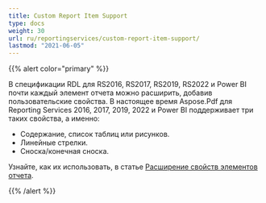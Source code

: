 ```yaml
---
title: Custom Report Item Support
type: docs
weight: 30
url: ru/reportingservices/custom-report-item-support/
lastmod: "2021-06-05"
---
```


{{% alert color="primary" %}}

В спецификации RDL для RS2016, RS2017, RS2019, RS2022 и Power BI почти каждый элемент отчета можно расширить, добавив пользовательские свойства. В настоящее время Aspose.Pdf для Reporting Services 2016, 2017, 2019, 2022 и Power BI поддерживает три таких свойства, а именно:

- Содержание, список таблиц или рисунков.
- Линейные стрелки.
- Сноска/конечная сноска.

Узнайте, как их использовать, в статье [Расширение свойств элементов отчета](/pdf/reportingservices/expand-report-items-properties/).

{{% /alert %}}